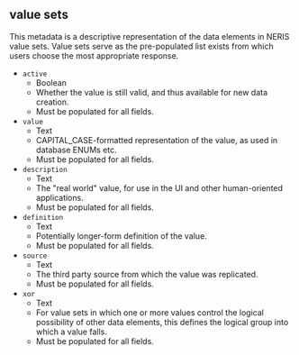 ## value sets

This metadata is a descriptive representation of the data elements in NERIS value sets. Value sets serve as the pre-populated list exists from which users choose the most appropriate response. 

- `active`
    - Boolean
    - Whether the value is still valid, and thus available for new data creation.
    - Must be populated for all fields.
- `value`
    - Text
    - CAPITAL_CASE-formatted representation of the value, as used in database ENUMs etc.
    - Must be populated for all fields.
- `description`
    - Text
    - The "real world" value, for use in the UI and other human-oriented applications.
    - Must be populated for all fields.
- `definition`
    - Text
    - Potentially longer-form definition of the value.
    - Must be populated for all fields.
- `source`
    - Text
    - The third party source from which the value was replicated.
    - Must be populated for all fields.
- `xor`
    - Text
    - For value sets in which one or more values control the logical possibility of other data elements, this defines the logical group into which a value falls. 
    - Must be populated for all fields.
    